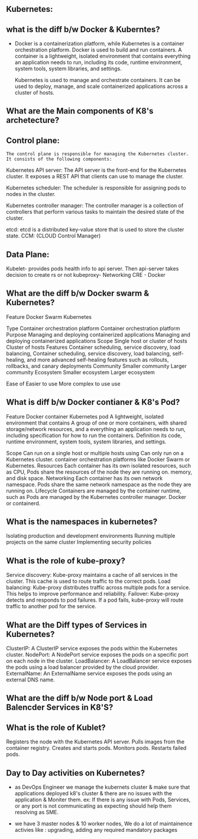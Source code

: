 #
Kubernetes: 
---------

what is the diff b/w Docker & Kuberntes?
----------------
  - Docker is a containerization platform, while Kubernetes is a container orchestration platform.
    Docker is used to build and run containers. A container is a lightweight, isolated environment that contains everything an application needs to run, including its          code, runtime environment, system tools, system libraries, and settings.

    Kubernetes is used to manage and orchestrate containers. It can be used to deploy, manage, and scale containerized applications across a cluster of hosts.

What are the Main components of K8's archetecture?  
--------------------
  Control plane: 
  -------------
    The control plane is responsible for managing the Kubernetes cluster. It consists of the following components:

  Kubernetes API server: 
    The API server is the front-end for the Kubernetes cluster. It exposes a REST API that clients can use to manage the cluster.
    
  Kubernetes scheduler: 
    The scheduler is responsible for assigning pods to nodes in the cluster.
    
  Kubernetes controller manager: 
    The controller manager is a collection of controllers that perform various tasks to maintain the desired state of the cluster.
    
  etcd: 
    etcd is a distributed key-value store that is used to store the cluster state.
  CCM: (CLOUD Control Manager)
    

  Data Plane:
  ----------
  Kubelet- provides pods health info to api server. Then api-server takes decision to create rs or not
  kubeproxy- Networking
  CRE - Docker  

What are the diff b/w Docker swarm & Kubernetes?
---------------

Feature	              Docker Swarm	                                                    Kubernetes

Type	      Container orchestration platform	                                  Container orchestration platform
Purpose	    Managing and deploying containerized applications	                  Managing and deploying containerized applications
Scope	      Single host or cluster of hosts	                                    Cluster of hosts
Features	  Container scheduling, service discovery, load balancing,            Container scheduling, service discovery, load balancing, self-healing, and more advanced                  self-healing                                                       features such as rollouts, rollbacks, and canary deployments
Community	  Smaller community	                                                  Larger community
Ecosystem	  Smaller ecosystem	                                                  Larger ecosystem

Ease of    	Easier to use	                                                      More complex to use
use

What is diff b/w Docker contianer & K8's Pod?
-------------------

Feature                      	Docker container	                                                  Kubernetes pod
                	A lightweight, isolated environment that contains            A group of one or more containers, with shared storage/network resources, and a
                  everything an application needs to run, including            specification for how to run the containers.
Definition        its code, runtime environment, system tools, 
                  system libraries, and settings.
                  

Scope	          Can run on a single host or multiple hosts using             	Can only run on a Kubernetes cluster.
                container orchestration platforms like Docker Swarm or 
                Kubernetes.
Resources    	  Each container has its own isolated resources, such as CPU,    Pods share the resources of the node they are running on.
               memory, and disk space.
Networking	   Each container has its own network namespace.	                 Pods share the same network namespace as the node they are running on.
Lifecycle	     Containers are managed by the container runtime, such as 	       Pods are managed by the Kubernetes controller manager.
               Docker or containerd.

What is the namespaces in kubernetes?
-----------------


Isolating production and development environments
Running multiple projects on the same cluster
Implementing security policies

What is the role of kube-proxy?
---------------

Service discovery: 
  Kube-proxy maintains a cache of all services in the cluster. This cache is used to route traffic to the correct pods.
Load balancing:
  Kube-proxy distributes traffic across multiple pods for a service. This helps to improve performance and reliability.
Failover: 
  Kube-proxy detects and responds to pod failures. If a pod fails, kube-proxy will route traffic to another pod for the service.


What are the Diff types of Services in Kubernetes?
------------------

ClusterIP: A ClusterIP service exposes the pods within the Kubernetes cluster.
NodePort: A NodePort service exposes the pods on a specific port on each node in the cluster.
LoadBalancer: A LoadBalancer service exposes the pods using a load balancer provided by the cloud provider.
ExternalName: An ExternalName service exposes the pods using an external DNS name.

What are the diff b/w Node port & Load Balencder Services in K8'S?
-------------------------

What is the role of Kublet?
----------------------
Registers the node with the Kubernetes API server.
Pulls images from the container registry.
Creates and starts pods.
Monitors pods.
Restarts failed pods.

Day to Day activities on Kubernetes?
---------------------------------
  - as DevOps Engineer we manage the kubernets cluster & make sure that applications deployed k8's cluster & there are no issues with the application & Moniter them.
    ex:
    If there is any issue with Pods, Services, or any port is not communicating as expecting should help them resolving as SME.
    
  - we have 3 master nodes & 10 worker nodes, We do a lot of maintainence activies like : upgrading, adding any required mandatory packages
